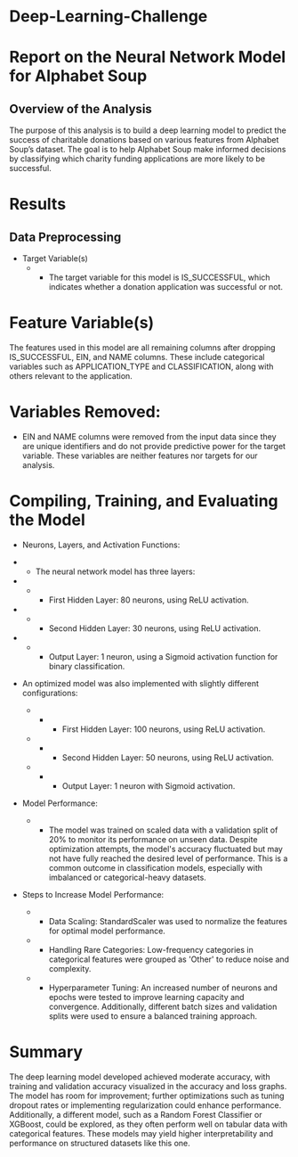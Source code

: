 # Deep-Learning-Challenge

# Report on the Neural Network Model for Alphabet Soup

## Overview of the Analysis
The purpose of this analysis is to build a deep learning model to predict the success of charitable donations based on various features from Alphabet Soup’s dataset. The goal is to help Alphabet Soup make informed decisions by classifying which charity funding applications are more likely to be successful.

# Results
## Data Preprocessing
- Target Variable(s)
  - - The target variable for this model is IS_SUCCESSFUL, which indicates whether a donation application was successful or not.

# Feature Variable(s)
The features used in this model are all remaining columns after dropping IS_SUCCESSFUL, EIN, and NAME columns. These include categorical variables such as APPLICATION_TYPE and CLASSIFICATION, along with others relevant to the application.

# Variables Removed:
- EIN and NAME columns were removed from the input data since they are unique identifiers and do not provide predictive power for the target variable. These variables are neither features nor targets for our analysis.

# Compiling, Training, and Evaluating the Model
 - Neurons, Layers, and Activation Functions:
  - - The neural network model has three layers:
   - - - First Hidden Layer: 80 neurons, using ReLU activation.
   - - - Second Hidden Layer: 30 neurons, using ReLU activation.
   - - - Output Layer: 1 neuron, using a Sigmoid activation function for binary classification.
 - An optimized model was also implemented with slightly different configurations:
   - - - First Hidden Layer: 100 neurons, using ReLU activation.
   - - - Second Hidden Layer: 50 neurons, using ReLU activation.
   - - - Output Layer: 1 neuron with Sigmoid activation.

- Model Performance:
   - - The model was trained on scaled data with a validation split of 20% to monitor its performance on unseen data. Despite optimization attempts, the model's accuracy fluctuated but may not have fully reached the desired level of performance. This is a common outcome in classification models, especially with imbalanced or categorical-heavy datasets.

- Steps to Increase Model Performance:
   - - Data Scaling: StandardScaler was used to normalize the features for optimal model performance.
   - - Handling Rare Categories: Low-frequency categories in categorical features were grouped as 'Other' to reduce noise and complexity.
   - - Hyperparameter Tuning: An increased number of neurons and epochs were tested to improve learning capacity and convergence. Additionally, different batch sizes and validation splits were used to ensure a balanced training approach.

# Summary
The deep learning model developed achieved moderate accuracy, with training and validation accuracy visualized in the accuracy and loss graphs. The model has room for improvement; further optimizations such as tuning dropout rates or implementing regularization could enhance performance. Additionally, a different model, such as a Random Forest Classifier or XGBoost, could be explored, as they often perform well on tabular data with categorical features. These models may yield higher interpretability and performance on structured datasets like this one.